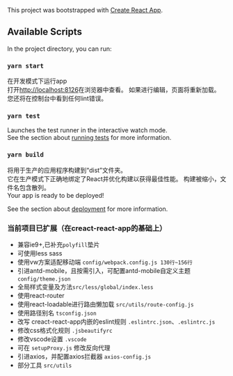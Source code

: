 

This project was bootstrapped with [Create React App](https://github.com/facebook/create-react-app).

## Available Scripts

In the project directory, you can run:

### `yarn start`
在开发模式下运行app<br />
打开[http://localhost:8126](http://localhost:8126)在浏览器中查看。
如果进行编辑，页面将重新加载。<br />
您还将在控制台中看到任何lint错误。

### `yarn test`
Launches the test runner in the interactive watch mode.<br />
See the section about [running tests](https://facebook.github.io/create-react-app/docs/running-tests) for more information.

### `yarn build`
将用于生产的应用程序构建到“dist”文件夹。<br />
它在生产模式下正确地绑定了React并优化构建以获得最佳性能。
构建被缩小，文件名包含散列。<br />
Your app is ready to be deployed!

See the section about [deployment](https://facebook.github.io/create-react-app/docs/deployment) for more information.


### 当前项目已扩展（在creact-react-app的基础上）
- 兼容ie9+,已补充`polyfill`垫片
- 可使用less sass
- 使用vw方案适配移动端 `config/webpack.config.js 130行~156行`
- 引进antd-mobile，且按需引入，可配置antd-mobile自定义主题`config/theme.json`
- 全局样式变量及方法`src/less/global/index.less`
- 使用react-router
- 使用react-loadable进行路由懒加载 `src/utils/route-config.js`
- 使用路径别名 `tsconfig.json`
- 改写 creact-react-app内嵌的eslint规则 `.eslintrc.json`、`.eslintrc.js`
- 修改css格式化规则 `.jsbeautifyrc`
- 修改vscode设置 `.vscode`
- 可在 `setupProxy.js` 修改反向代理
- 引进axios，并配置axios拦截器 `axios-config.js`
- 部分工具 `src/utils` 
